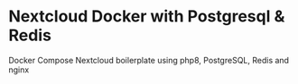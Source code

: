 # Nextcloud Docker with Postgresql & Redis
 Docker Compose Nextcloud boilerplate using php8, PostgreSQL, Redis and nginx
